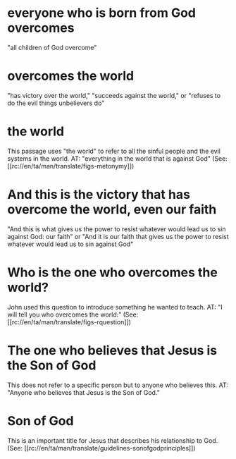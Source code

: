 # everyone who is born from God overcomes

"all children of God overcome"

# overcomes the world

"has victory over the world," "succeeds against the world," or "refuses to do the evil things unbelievers do"

# the world

This passage uses "the world" to refer to all the sinful people and the evil systems in the world. AT: "everything in the world that is against God" (See: [[rc://en/ta/man/translate/figs-metonymy]])

# And this is the victory that has overcome the world, even our faith

"And this is what gives us the power to resist whatever would lead us to sin against God: our faith" or "And it is our faith that gives us the power to resist whatever would lead us to sin against God"

# Who is the one who overcomes the world?

John used this question to introduce something he wanted to teach. AT: "I will tell you who overcomes the world:" (See: [[rc://en/ta/man/translate/figs-rquestion]])

# The one who believes that Jesus is the Son of God

This does not refer to a specific person but to anyone who believes this. AT: "Anyone who believes that Jesus is the Son of God."

# Son of God

This is an important title for Jesus that describes his relationship to God. (See: [[rc://en/ta/man/translate/guidelines-sonofgodprinciples]])